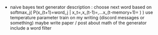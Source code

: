 - naive bayes text generator
description : 
choose next word based on
softmax_j( P(x_(t+1)=word_j | x_t=,x_(t-1)=,...x_(t-memory+1)= ) )
use temperature parameter
train on my writing (discord messages or something)
maybe write paper / post about math of the generator
include a word filter